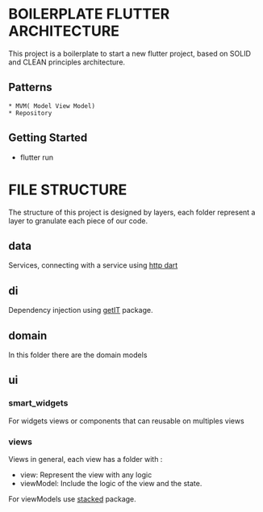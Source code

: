 # BOILERPLATE FLUTTER ARCHITECTURE 
This project is a boilerplate to start a new flutter project, based on SOLID and CLEAN principles architecture.

## Patterns

    * MVM( Model View Model)
    * Repository

## Getting Started

* flutter run

# FILE STRUCTURE
The structure of this project is designed by layers, each folder represent a layer to granulate each piece of our code. 
## data
Services, connecting with a service using [http dart]

## di
Dependency injection using [getIT] package. 

## domain

In this folder there are the domain models

## ui

### smart_widgets
For widgets views or components that can reusable on multiples views
### views
Views in general, each view has a folder with :

* view: Represent the view with any logic
* viewModel: Include the logic of the view and the state.

For viewModels use [stacked] package.


[getIt]:<https://pub.dev/packages/get_it>
[http dart]:<https://pub.dev/packages/http>
[stacked]:<https://pub.dev/packages/stacked>


